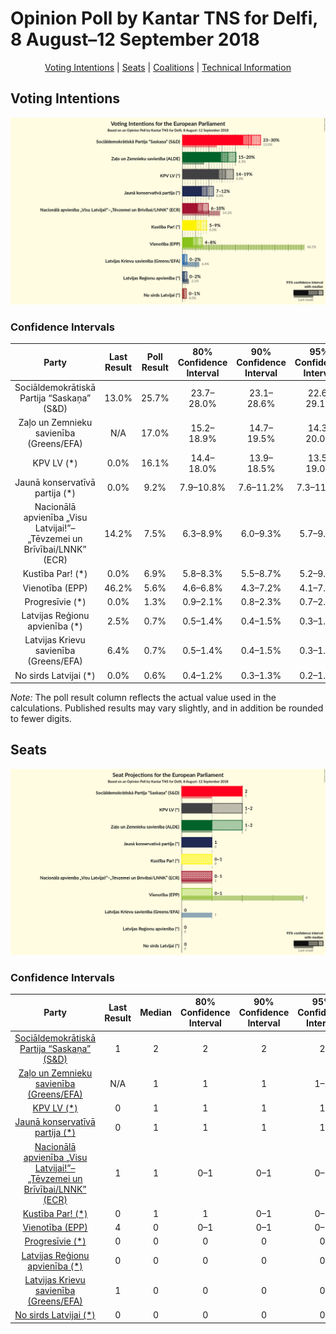 # Opinion Poll by Kantar TNS for Delfi, 8 August–12 September 2018

<p align="center"><a href="#voting-intentions">Voting Intentions</a> | <a href="#seats">Seats</a> | <a href="#coalitions">Coalitions</a> | <a href="#technical-information">Technical Information</a></p>

## Voting Intentions

![Graph with voting intentions not yet produced](2018-09-12-KantarTNS.png "Voting Intentions")

### Confidence Intervals

| Party | Last Result | Poll Result | 80% Confidence Interval | 90% Confidence Interval | 95% Confidence Interval | 99% Confidence Interval |
|:-----:|:-----------:|:-----------:|:-----------------------:|:-----------------------:|:-----------------------:|:-----------------------:|
| Sociāldemokrātiskā Partija “Saskaņa” (S&D) | 13.0% | 25.7% | 23.7–28.0% |23.1–28.6% |22.6–29.1% |21.6–30.2% |
| Zaļo un Zemnieku savienība (Greens/EFA) | N/A | 17.0% | 15.2–18.9% |14.7–19.5% |14.3–20.0% |13.5–20.9% |
| KPV LV (*) | 0.0% | 16.1% | 14.4–18.0% |13.9–18.5% |13.5–19.0% |12.7–20.0% |
| Jaunā konservatīvā partija (*) | 0.0% | 9.2% | 7.9–10.8% |7.6–11.2% |7.3–11.6% |6.7–12.4% |
| Nacionālā apvienība „Visu Latvijai!”–„Tēvzemei un Brīvībai/LNNK” (ECR) | 14.2% | 7.5% | 6.3–8.9% |6.0–9.3% |5.7–9.7% |5.2–10.4% |
| Kustība Par! (*) | 0.0% | 6.9% | 5.8–8.3% |5.5–8.7% |5.2–9.0% |4.7–9.7% |
| Vienotība (EPP) | 46.2% | 5.6% | 4.6–6.8% |4.3–7.2% |4.1–7.5% |3.6–8.2% |
| Progresīvie (*) | 0.0% | 1.3% | 0.9–2.1% |0.8–2.3% |0.7–2.5% |0.5–2.9% |
| Latvijas Reģionu apvienība (*) | 2.5% | 0.7% | 0.5–1.4% |0.4–1.5% |0.3–1.7% |0.2–2.1% |
| Latvijas Krievu savienība (Greens/EFA) | 6.4% | 0.7% | 0.5–1.4% |0.4–1.5% |0.3–1.7% |0.2–2.1% |
| No sirds Latvijai (*) | 0.0% | 0.6% | 0.4–1.2% |0.3–1.3% |0.2–1.5% |0.2–1.8% |

*Note:* The poll result column reflects the actual value used in the calculations. Published results may vary slightly, and in addition be rounded to fewer digits.

## Seats

![Graph with seats not yet produced](2018-09-12-KantarTNS-seats.png "Seats")

### Confidence Intervals

| Party | Last Result | Median | 80% Confidence Interval | 90% Confidence Interval | 95% Confidence Interval | 99% Confidence Interval |
|:-----:|:-----------:|:------:|:-----------------------:|:-----------------------:|:-----------------------:|:-----------------------:|
| <a href="#sociāldemokrātiskā-partija-“saskaņa”-(s&d)">Sociāldemokrātiskā Partija “Saskaņa” (S&D)</a> | 1 | 2 | 2 |2 |2 |2 |
| <a href="#zaļo-un-zemnieku-savienība-(greens/efa)">Zaļo un Zemnieku savienība (Greens/EFA)</a> | N/A | 1 | 1 |1 |1–2 |1–2 |
| <a href="#kpv-lv-(*)">KPV LV (*)</a> | 0 | 1 | 1 |1 |1 |1–2 |
| <a href="#jaunā-konservatīvā-partija-(*)">Jaunā konservatīvā partija (*)</a> | 0 | 1 | 1 |1 |1 |1 |
| <a href="#nacionālā-apvienība-„visu-latvijai!”–„tēvzemei-un-brīvībai/lnnk”-(ecr)">Nacionālā apvienība „Visu Latvijai!”–„Tēvzemei un Brīvībai/LNNK” (ECR)</a> | 1 | 1 | 0–1 |0–1 |0–1 |0–1 |
| <a href="#kustība-par!-(*)">Kustība Par! (*)</a> | 0 | 1 | 1 |0–1 |0–1 |0–1 |
| <a href="#vienotība-(epp)">Vienotība (EPP)</a> | 4 | 0 | 0–1 |0–1 |0–1 |0–1 |
| <a href="#progresīvie-(*)">Progresīvie (*)</a> | 0 | 0 | 0 |0 |0 |0 |
| <a href="#latvijas-reģionu-apvienība-(*)">Latvijas Reģionu apvienība (*)</a> | 0 | 0 | 0 |0 |0 |0 |
| <a href="#latvijas-krievu-savienība-(greens/efa)">Latvijas Krievu savienība (Greens/EFA)</a> | 1 | 0 | 0 |0 |0 |0 |
| <a href="#no-sirds-latvijai-(*)">No sirds Latvijai (*)</a> | 0 | 0 | 0 |0 |0 |0 |

